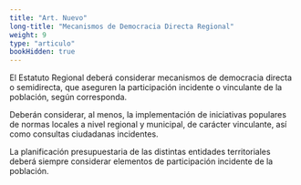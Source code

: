```yaml
---
title: "Art. Nuevo"
long-title: "Mecanismos de Democracia Directa Regional"
weight: 9
type: "articulo"
bookHidden: true
---
```

El Estatuto Regional deberá considerar mecanismos de democracia directa o semidirecta, que aseguren la participación incidente o vinculante de la población, según corresponda.

Deberán considerar, al menos, la implementación de iniciativas populares de normas locales a nivel regional y municipal, de carácter vinculante, así como consultas ciudadanas incidentes.

La planificación presupuestaria de las distintas entidades territoriales deberá siempre considerar elementos de participación incidente de la población.
